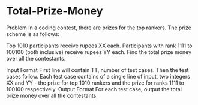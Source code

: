 # Total-Prize-Money

Problem
In a coding contest, there are prizes for the top rankers. The prize scheme is as follows:

Top 1010 participants receive rupees XX each.
Participants with rank 1111 to 100100 (both inclusive) receive rupees YY each.
Find the total prize money over all the contestants.

Input Format
First line will contain TT, number of test cases. Then the test cases follow.
Each test case contains of a single line of input, two integers XX and YY - the prize for top 1010 rankers and the prize for ranks 1111 to 100100 respectively.
Output Format
For each test case, output the total prize money over all the contestants.
